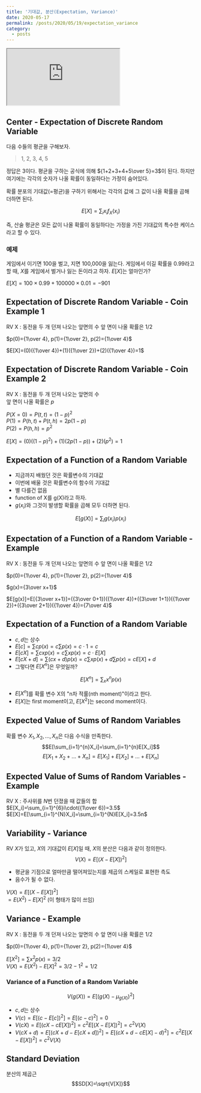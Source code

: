 ```yaml
---
title: '기대값, 분산(Expectation, Variance)'
date: 2020-05-17
permalink: /posts/2020/05/19/expectation_variance
category:
  - posts
---
```


<iframe src="https://www.youtube.com/embed/1YDBHTM-e_I"> </iframe>  

## Center - Expectation of Discrete Random Variable
다음 수들의 평균을 구해보자.
> 1, 2, 3, 4, 5

정답은 3이다. 평균을 구하는 공식에 의해 ${1+2+3+4+5\over 5}=3$이 된다. 하지만 여기에는 각각의 숫자가 나올 확률이 동일하다는 가정이 숨어있다.

확률 분포의 기대값(=평균)을 구하기 위해서는 각각의 값에 그 값이 나올 확률을 곱해 더하면 된다.

$$E[X]=\sum_{i}x_if_X(x_i)$$

즉, 산술 평균은 모든 값이 나올 확률이 동일하다는 가정을 가진 기대값의 특수한 케이스라고 할 수 있다.

### 예제
게임에서 이기면 100을 벌고, 지면 100,000을 잃는다. 게임에서 이길 확률을 0.99라고 할 때, $X$를 게임에서 벌거나 잃는 돈이라고 하자. $E[X]$는 얼마인가?

$E[X]=100\times 0.99+100000\times 0.01=-901$

## Expectation of Discrete Random Variable - Coin Example 1
RV X : 동전을 두 개 던져 나오는 앞면의 수
앞 면이 나올 확률은 1/2

$p(0)={1\over 4}, p(1)={1\over 2}, p(2)={1\over 4}$  

$E[X]=(0)({1\over 4})+(1)({1\over 2})+(2)({1\over 4})=1$

## Expectation of Discrete Random Variable - Coin Example 2
RV X : 동전을 두 개 던져 나오는 앞면의 수  
앞 면이 나올 확률은 $p$

$P(X=0)=P(t,t)=(1-p)^2$  
$P(1)=P(h,t)+P(t,h)=2p(1-p)$  
$P(2)=P(h,h)=p^2$  

$E[X]=(0)((1-p)^2)+(1)(2p(1-p))+(2)(p^2)=1$

## Expectation of a Function of a Random Variable
- 지금까지 배웠던 것은 확률변수의 기대값
- 이번에 배울 것은 확률변수의 함수의 기대값
- 별 다를건 없음
- function of X를 g(X)라고 하자.
- $g(x_i)$와 그것이 발생할 확률을 곱해 모두 더하면 된다.

$$E[g(X)]=\sum_ig(x_i)p(x_i)$$

## Expectation of a Function of a Random Variable - Example
RV X : 동전을 두 개 던져 나오는 앞면의 수
앞 면이 나올 확률은 1/2

$p(0)={1\over 4}, p(1)={1\over 2}, p(2)={1\over 4}$  

$g(x)={3\over x+1}$  

$E[g(x)]=E[{3\over x+1}]=({3\over 0+1})({1\over 4})+({3\over 1+1})({1\over 2})+({3\over 2+1})({1\over 4})={7\over 4}$  

## Expectation of a Function of a Random Variable
- $c, d$는 상수
- $E[c]=\sum cp(x)=c\sum p(x)=c\cdot 1=c$  
- $E[cX]=\sum cxp(x)=c\sum xp(x)=c\cdot E[X]$  
- $E[cX+d]=\sum(cx+d)p(x)=c\sum xp(x)+d\sum p(x)=cE[X]+d$  
- 그렇다면 $E[X^n]$은 무엇일까?

$$E[X^n]=\sum_xx^np(x)$$

- $E[X^n]$를 확률 변수 X의 "n차 적률(nth moment)"이라고 한다.
- $E[X]$는 first moment이고, $E[X^2]$는 second moment이다.

## Expected Value of Sums of Random Variables
확률 변수 $X_1, X_2, ..., X_n$은 다음 수식을 만족한다.  
$$E[\sum_{i=1}^{n}X_i]=\sum_{i=1}^{n}E[X_i]$$
$$E[X_1+X_2+...+X_n]=E[X_1]+E[X_2]+...+E[X_n]$$

## Expected Value of Sums of Random Variables - Example
RV X : 주사위를 $N$번 던졌을 때 값들의 합  
$E[X_i]=\sum_{i=1}^{6}i\cdot({1\over 6})=3.5$  
$E[X]=E[\sum_{i=1}^{N}X_i]=\sum_{i=1}^{N}E[X_i]=3.5n$  

## Variability - Variance
RV $X$가 있고, $X$의 기대값이 $E[X]$일 때, $X$의 분산은 다음과 같이 정의한다.  
$$V(X)=E[(X-E[X])^2]$$
- 평균을 기점으로 얼마만큼 떨어져있는지를 제곱의 스케일로 표현한 측도
- 음수가 될 수 없다.

$V(X)=E[(X-E[X])^2]$  
$=E(X^2)-{E[X]}^2$ (이 형태가 많이 쓰임)

## Variance - Example
RV X : 동전을 두 개 던져 나오는 앞면의 수
앞 면이 나올 확률은 1/2

$p(0)={1\over 4}, p(1)={1\over 2}, p(2)={1\over 4}$  

$E[X^2]=\sum x^2p(x)=3/2$  
$V(X)=E(X^2)-{E[X]}^2=3/2-1^2=1/2$  

### Variance of a Function of a Random Variable
$$V(g(X))=E[(g(X)-\mu_{g(X)})^2]$$
- $c, d$는 상수
- $V(c)=E[(c-E[c])^2]=E[(c-c)^2]=0$
- $V(cX)=E[(cX-cE[X])^2]=c^2E[(X-E[X])^2]=c^2V(X)$
- $V(cX+d)=E[(cX+d-E[cX+d])^2]=E[(cX+d-cE[X]-d)^2]=c^2E[(X-E[X])^2]=c^2V(X)$

## Standard Deviation
분산의 제곱근  
$$SD[X]=\sqrt{V[X]}$$
